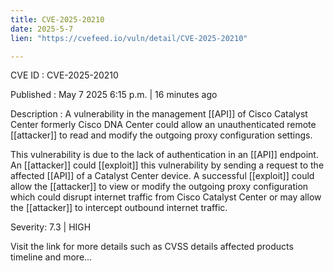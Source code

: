 ```yaml
---
title: CVE-2025-20210
date: 2025-5-7
lien: "https://cvefeed.io/vuln/detail/CVE-2025-20210"

---
```


CVE ID : CVE-2025-20210

Published :  May 7
2025
6:15 p.m. | 16 minutes ago

Description : A vulnerability in the management  [[API]] of Cisco Catalyst Center
formerly Cisco DNA Center
could allow an unauthenticated
remote  [[attacker]] to read and modify the outgoing proxy configuration settings.

This vulnerability is due to the lack of authentication in an  [[API]] endpoint. An  [[attacker]] could  [[exploit]] this vulnerability by sending a request to the affected  [[API]] of a Catalyst Center device. A successful  [[exploit]] could allow the  [[attacker]] to view or modify the outgoing proxy configuration
which could disrupt internet traffic from Cisco Catalyst Center or may allow the  [[attacker]] to intercept outbound internet traffic.

Severity: 7.3 | HIGH

Visit the link for more details
such as CVSS details
affected products
timeline
and more...
